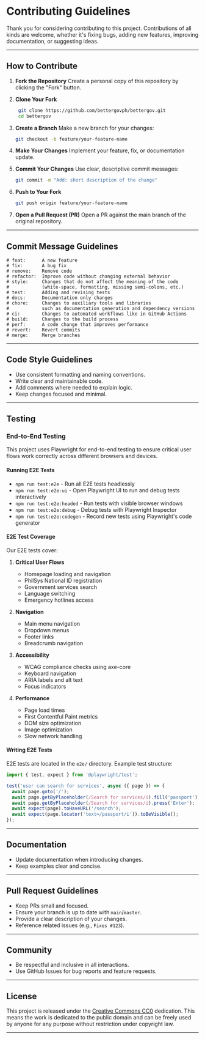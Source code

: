 # Contributing Guidelines

Thank you for considering contributing to this project. Contributions of all kinds are welcome, whether it's fixing bugs, adding new features, improving documentation, or suggesting ideas.

---

## How to Contribute

1. **Fork the Repository**
   Create a personal copy of this repository by clicking the "Fork" button.

2. **Clone Your Fork**

   ```bash
    git clone https://github.com/bettergovph/bettergov.git
    cd bettergov
   ```

3. **Create a Branch**
   Make a new branch for your changes:

   ```bash
   git checkout -b feature/your-feature-name
   ```

4. **Make Your Changes**
   Implement your feature, fix, or documentation update.

5. **Commit Your Changes**
   Use clear, descriptive commit messages:

   ```bash
   git commit -m "Add: short description of the change"
   ```

6. **Push to Your Fork**

   ```bash
   git push origin feature/your-feature-name
   ```

7. **Open a Pull Request (PR)**
   Open a PR against the main branch of the original repository.

---

## Commit Message Guidelines

```
# feat:      A new feature
# fix:       A bug fix
# remove:    Remove code
# refactor:  Improve code without changing external behavior
# style:     Changes that do not affect the meaning of the code
#            (white-space, formatting, missing semi-colons, etc.)
# test:      Adding and revising tests
# docs:      Documentation only changes
# chore:     Changes to auxiliary tools and libraries
#            such as documentation generation and dependency versions
# ci:        Changes to automated workflows like in GitHub Actions
# build:     Changes to the build process
# perf:      A code change that improves performance
# revert:    Revert commits
# merge:     Merge branches
```

---

## Code Style Guidelines

- Use consistent formatting and naming conventions.
- Write clear and maintainable code.
- Add comments where needed to explain logic.
- Keep changes focused and minimal.

---

## Testing

### End-to-End Testing

This project uses Playwright for end-to-end testing to ensure critical user flows work correctly across different browsers and devices.

#### Running E2E Tests

- `npm run test:e2e` - Run all E2E tests headlessly
- `npm run test:e2e:ui` - Open Playwright UI to run and debug tests interactively
- `npm run test:e2e:headed` - Run tests with visible browser windows
- `npm run test:e2e:debug` - Debug tests with Playwright Inspector
- `npm run test:e2e:codegen` - Record new tests using Playwright's code generator

#### E2E Test Coverage

Our E2E tests cover:

1. **Critical User Flows**
   - Homepage loading and navigation
   - PhilSys National ID registration
   - Government services search
   - Language switching
   - Emergency hotlines access

2. **Navigation**
   - Main menu navigation
   - Dropdown menus
   - Footer links
   - Breadcrumb navigation

3. **Accessibility**
   - WCAG compliance checks using axe-core
   - Keyboard navigation
   - ARIA labels and alt text
   - Focus indicators

4. **Performance**
   - Page load times
   - First Contentful Paint metrics
   - DOM size optimization
   - Image optimization
   - Slow network handling

#### Writing E2E Tests

E2E tests are located in the `e2e/` directory. Example test structure:

```typescript
import { test, expect } from '@playwright/test';

test('user can search for services', async ({ page }) => {
  await page.goto('/');
  await page.getByPlaceholder(/Search for services/i).fill('passport');
  await page.getByPlaceholder(/Search for services/i).press('Enter');
  await expect(page).toHaveURL('/search');
  await expect(page.locator('text=/passport/i')).toBeVisible();
});
```

---

## Documentation

- Update documentation when introducing changes.
- Keep examples clear and concise.

---

## Pull Request Guidelines

- Keep PRs small and focused.
- Ensure your branch is up to date with `main`/`master`.
- Provide a clear description of your changes.
- Reference related issues (e.g., `Fixes #123`).

---

## Community

- Be respectful and inclusive in all interactions.
- Use GitHub Issues for bug reports and feature requests.

---

## License

This project is released under the [Creative Commons CC0](https://creativecommons.org/publicdomain/zero/1.0/) dedication. This means the work is dedicated to the public domain and can be freely used by anyone for any purpose without restriction under copyright law.

---
